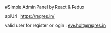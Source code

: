 #Simple Admin Panel by React & Redux

apiUrl :
https://reqres.in/

valid user for register or login :
eve.holt@reqres.in
